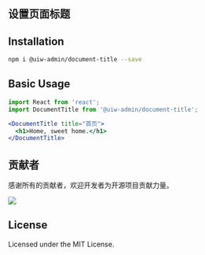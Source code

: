 设置页面标题
---

## Installation

```bash
npm i @uiw-admin/document-title --save
```

## Basic Usage

```jsx
import React from 'react';
import DocumentTitle from '@uiw-admin/document-title';

<DocumentTitle title="首页">
  <h1>Home, sweet home.</h1>
</DocumentTitle>
```


## 贡献者

感谢所有的贡献者，欢迎开发者为开源项目贡献力量。

<a href="https://github.com/uiwjs/uiw-admin/graphs/contributors">
  <img src="https://uiwjs.github.io/uiw-admin/CONTRIBUTORS.svg" />
</a>

## License

Licensed under the MIT License.